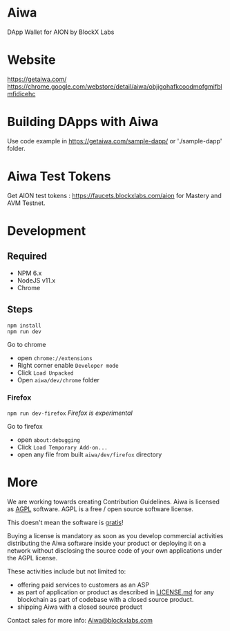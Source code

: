 # Aiwa
DApp Wallet for AION by BlockX Labs

# Website
https://getaiwa.com/
https://chrome.google.com/webstore/detail/aiwa/objigohafkcoodmofgmifblmfidicehc

# Building DApps with Aiwa
Use code example in https://getaiwa.com/sample-dapp/ or './sample-dapp' folder.

# Aiwa Test Tokens
Get AION test tokens : https://faucets.blockxlabs.com/aion for Mastery and AVM Testnet.


# Development

## Required
* NPM 6.x
* NodeJS v11.x
* Chrome

## Steps
```
npm install
npm run dev
```

Go to chrome

- open `chrome://extensions`
- Right corner enable `Developer mode`
- Click `Load Unpacked`
- Open `aiwa/dev/chrome` folder

### Firefox
`npm run dev-firefox`
*Firefox is experimental*

Go to firefox

- open `about:debugging`
- Click `Load Temporary Add-on...`
- open any file from built `aiwa/dev/firefox` directory

# More
We are working towards creating Contribution Guidelines.
Aiwa is licensed as [AGPL][agpl] software.
AGPL is a free / open source software license.

This doesn't mean the software is [gratis][gratis]!

Buying a license is mandatory as soon as you develop commercial activities
distributing the Aiwa software inside your product or deploying it on a network
without disclosing the source code of your own applications under the AGPL license.

These activities include but not limited to:
- offering paid services to customers as an ASP
- as part of application or product as described in [LICENSE.md][agpl] for any blockchain
  as part of codebase with a closed source product.
- shipping Aiwa with a closed source product

Contact sales for more info: Aiwa@blockxlabs.com

[gratis]: https://en.wikipedia.org/wiki/Gratis_versus_libre
[agpl]: LICENSE.md
